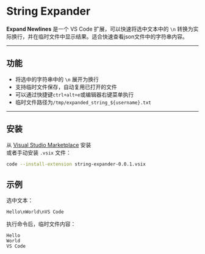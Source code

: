 # String Expander

**Expand Newlines** 是一个 VS Code 扩展，可以快速将选中文本中的 `\n` 转换为实际换行，并在临时文件中显示结果。适合快速查看json文件中的字符串内容。

---

## 功能

- 将选中的字符串中的 `\n` 展开为换行
- 支持临时文件保存，自动复用已打开的文件
- 可以通过快捷键`ctrl+alt+e`或编辑器右键菜单执行
- 临时文件路径为`/tmp/expanded_string_${username}.txt`

---

## 安装

从 [Visual Studio Marketplace](https://marketplace.visualstudio.com/) 安装  
   或者手动安装 `.vsix` 文件：
   ```bash
   code --install-extension string-expander-0.0.1.vsix
   ```
 
## 示例

选中文本：

```
Hello\nWorld\nVS Code
```

执行命令后，临时文件内容：

```
Hello
World
VS Code
```